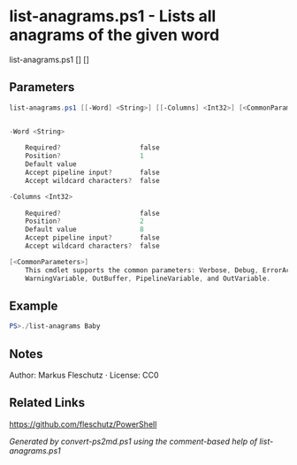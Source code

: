 # list-anagrams.ps1 - Lists all anagrams of the given word

list-anagrams.ps1 [<word>] [<columns>]

## Parameters
```powershell
list-anagrams.ps1 [[-Word] <String>] [[-Columns] <Int32>] [<CommonParameters>]


-Word <String>
    
    Required?                    false
    Position?                    1
    Default value                
    Accept pipeline input?       false
    Accept wildcard characters?  false

-Columns <Int32>
    
    Required?                    false
    Position?                    2
    Default value                8
    Accept pipeline input?       false
    Accept wildcard characters?  false

[<CommonParameters>]
    This cmdlet supports the common parameters: Verbose, Debug, ErrorAction, ErrorVariable, WarningAction, 
    WarningVariable, OutBuffer, PipelineVariable, and OutVariable.
```

## Example
```powershell
PS>./list-anagrams Baby
```


## Notes
Author: Markus Fleschutz · License: CC0

## Related Links
https://github.com/fleschutz/PowerShell

*Generated by convert-ps2md.ps1 using the comment-based help of list-anagrams.ps1*
